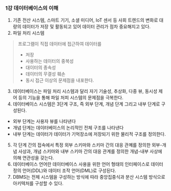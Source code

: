 ### 1강 데이터베이스의 이해
1. 기존 전산 시스템, 스마트 기기, 소셜 미디어, IoT 센서 등 사회 트렌드의 변화로 대량의 데이터가 저장 및 활동되고 있어 데이터 관리가 점차 중요해지고 있다.
2. 파일 처리 시스템
> 프로그램이 직접 데이터에 접근하여 데이터를
> - 저장
> - 사용하는 데이터의 중복성
> - 대이터의 종속성
> - 데이터의 무결성 훼손
> - 동시 접근 이상의 문제점을 내포한다.
3. 데이터베이스는 파일 처리 시스템과 달리 자기 기술성, 추상화, 다중 뷰, 동시성 제어 등의 기능을 통해 파일 처피 시스템의 문제점을 극복한다.
4. 데이터베이스 시스템은 3단계 구조, 즉 외부 단계, 개념 단계 그리고 내부 단계로 구성된다. 
- 외부 단계는 사용자 뷰를 나타낸다
- 개념 단계는 데이터베이스의 논리적인 전체 구조를 나타낸다
- 내부 단계는 데이터가 데이터가 기억장소에 저장되기 위한 물리적 구조를 정의한다.
5. 각 단계 간의 접속에서 특정 외부 스키마와 스키마 간의 대응 관꼐를 정의한 외부-개념 사상과, 개념 스키마와 내부 스키마 간의 대응 관계를 정의한 개념-내부 사상에 의해 연관성을 갖는다.
6. 데이터베이스 언어란 데이터베이스 사용을 위한 언어 형태의 인터페이스로 데이터 정의 언어(DDL)와 데이터 조작 언어(DML)로 구성된다.
7. DBMS는 전체 시스템을 구성하는 방식에 따라 중앙집중식과 분산 시스템 방식으로 아키텍처를 구성할 수 있다.
